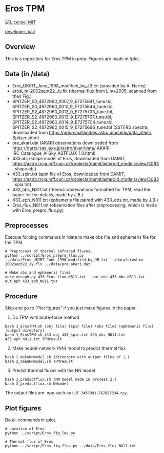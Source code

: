 # Eros TPM
[![License: MIT](https://img.shields.io/badge/License-MIT-yellow.svg)](https://opensource.org/licenses/MIT)

[developer mail](mailto:jbeniyama@oca.eu)

## Overview
This is a repository for Eros TPM in prep.
Figures are made in /plot.

## Data (in /data)
* Eros_UKIRT_June_1998_modified_by_JB.txt (provided by A. Harris)
* erosLim-2002sept22_Jy.flx (thermal flux from Lim+2005, scanned from their Fig.)
* SPITZER_S0_4872960_0007_9_E7275841_tune.tbl, SPITZER_S0_4872960_0010_9_E7275844_tune.tbl, SPITZER_S2_4872960_0012_9_E7275703_tune.tbl, SPITZER_S2_4872960_0013_9_E7275707_tune.tbl, SPITZER_S2_4872960_0014_9_E7275704_tune.tbl, SPITZER_S2_4872960_0015_9_E7275696_tune.tbl (SST/IRS spectra, downloaded from https://pds-smallbodies.astro.umd.edu/data_other/
Spitzer.shtm)
* pre_akari.dat (AKARI observations downloaded from https://darts.isas.jaxa.jp/astro/akari/data/
AKARI-IRC_Catalogue_AllSky_ASTFLUX_1.0.html)
* 433.obj (shape model of Eros, downloaded from DAMIT, https://astro.troja.mff.cuni.cz/projects/damit/asteroid_models/view/3083, shape.obj)
* 433_spin.txt (spin file of Eros, downloaded from DAMIT, https://astro.troja.mff.cuni.cz/projects/damit/asteroid_models/view/3083, spin.txt)
* 433_obs_N811.txt (thermal observations formatted for TPM, read the paper for the details, made by J.B.)
* 433_eph_N811.txt (ephemeris file paired with 433_obs.txt, made by J.B.)
* Eros_flux_N811.txt (observation files after preprocessing, which is made with Eros_prepro_flux.py)

## Preprocesses
Execute folloing commands in /data to make obs file and ephemeris file for the TPM.
``` 
# Preprocess of thermal infrared fluxes.
python ../script/Eros_prepro_flux.py ../data/Eros_UKIRT_June_1998_modified_by_JB.txt ../data/erosLim-2002sept22_Jy.flx ../data/pre_akari.dat
``` 

```
# Make obs and ephemeris files
make_obseph.py 433 Eros_flux_N811.txt --out_obs 433_obs_N811.txt --out_eph 433_eph_N811.txt
```

## Procedure
Skip and go to "Plot figures" if you just make figures in the paper.

1. Do TPM with brute-force method
```
bash 1_ErosTPM.sh (obj file) (spin file) (obs file) (ephemeris file) (output directory)
bash 1_ErosTPM.sh 433.obj 433_spin.txt 433_obs_N811.txt 433_eph_N811.txt TPMresult
```

2. Make neural-network (NN) model to predict thermal flux
```
bash 2_makeNNmodel.sh (directory with output files of 1.)
bash 2_makeNNmodel.sh TPMresult
```

3. Predict thermal fluxes with the NN model
```
bash 3_predictflux.sh (NN model made in process 2.)
bash 3_predictflux.sh NNmodel
```
The output files are .npy such as `LUT_2450991.767627034.npy`.


## Plot figures
Do all commands in /plot.

``` 
# Location of Eros
python ../script/Eros_fig_loc.py
```

``` 
# Thermal flux of Eros
python ../script/Eros_fig_flux.py ../data/Eros_flux_N811.txt
```
